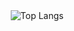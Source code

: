 <div style="display: flex; justify-content: center;">
  <img src="https://github-readme-stats.vercel.app/api/top-langs/?username=dedousi&layout=donut-vertical" alt="Top Langs">
</div>
